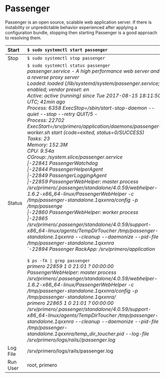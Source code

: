 # Passenger

Passenger is an open source, scalable web application server. If there is instability or unpredictable behavior experienced after applying a configuration bundle, stopping then starting Passenger is a good approach to resolving them.

| Start | `$ sudo systemctl start passenger` |
| :--- | :--- |
| Stop | `$ sudo systemctl stop passenger` |
| Status | `$ sudo systemctl status passenger`<br>*passenger.service - A high performance web server and a reverse proxy server*<br>*Loaded: loaded \(/lib/systemd/system/passenger.service; enabled; vendor preset: en*<br>*Active: active \(running\) since Tue 2017-08-15 18:11:50 UTC; 41min ago*<br>*Process: 6358 ExecStop=/sbin/start-stop-daemon --quiet --stop --retry QUIT/5 -*<br>*Process: 22702 ExecStart=/srv/primero/application/daemons/passenger-worker.sh start \(code=exited, status=0/SUCCESS\)*<br>*Tasks: 23*<br>*Memory: 152.3M*<br>*CPU: 9.54a*<br>*CGroup: /system.slice/passenger.service*<br>*\|-22841 PassengerWatchdog*<br>*\|-22844 PassengerHelperAgent*<br>*\|-22849 PassengerLoggingAgent*<br>*\|-22859 PassengerWebHelper: master process /srv/primero/.passenger/standalone/4.0.59/webhelper-1.6.2-x86_64-linux/PassengerWebHelper -c /tmp/passenger-standalone.1qxxnra/config -p /tmp/passenge*<br>*\|-22860 PassengerWebHelper: worker process*<br>*\|-22865 /srv/primero/.passenger/standalone/4.0.59/support-x86_64-linux/agents/TempDirToucher /tmp/passenger-standalone.1qxxnra --cleanup --daemonize --pid-file /tmp/passenger-standalone.1qxxnra*<br>*\`-22894 Passenger RackApp: /srv/primero/application*<br><br>`$ ps -fA \| grep passenger`<br>*primero  22859     1  0 21:01 ?        00:00:00 PassengerWebHelper: master process /srv/primero/.passenger/standalone/4.0.59/webhelper-1.6.2-x86_64-linux/PassengerWebHelper -c /tmp/passenger-standalone.1qxxnra/config -p /tmp/passenger-standalone.1qxxnra/*<br>*primero  22865     1  0 21:01 ?        00:00:00 /srv/primero/.passenger/standalone/4.0.59/support-x86_64-linux/agents/TempDirToucher /tmp/passenger-standalone.1qxxnra --cleanup --daemonize --pid-file /tmp/passenger-standalone.1qxxnra/temp\_dir\_toucher.pid --log-file /srv/primero/logs/rails//passenger.log*|
| Log File | /srv/primero/logs/rails/passenger.log |
| Run User | root, primero |



